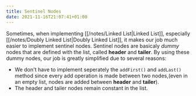 ```yaml
---
title: Sentinel Nodes
date: 2021-11-16T21:07:41+01:00
---
```

Sometimes, when implementing [[/notes/Linked List|Linked List]], especially [[/notes/Doubly Linked List|Doubly Linked List]], it makes our job much easier to implement sentinel nodes. Sentinel nodes are basicaly *dummy* nodes that are defined with the list, called **header** and **tailer**. By using these dummy nodes, our job is greatly simplified due to several reasons:
* We don't have to implement seperately the `addFirst()` and `addLast()` method since every add operation is made between two nodes,(even in an empty list, nodes are added between **header** and **tailer**).
* The header and tailer nodes remain constant in the list.